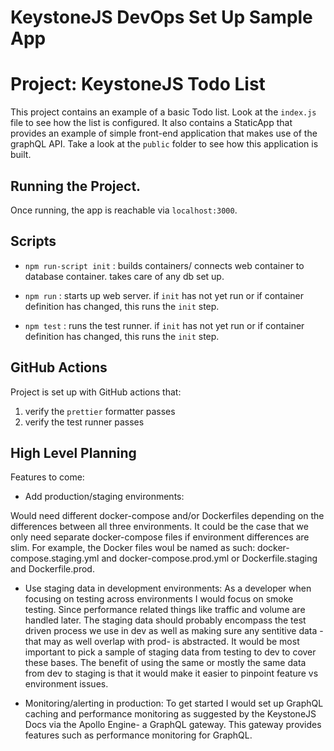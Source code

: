 # KeystoneJS DevOps Set Up Sample App

# Project: KeystoneJS Todo List

This project contains an example of a basic Todo list. Look at the `index.js` file to see how the list is configured. It also contains a StaticApp that provides an example of simple front-end application that makes use of the graphQL API. Take a look at the `public` folder to see how this application is built.


## Running the Project.

Once running, the app is reachable via `localhost:3000`.


## Scripts

- `npm run-script init` : builds containers/ connects web container to database container. takes care of any db set up.

- `npm run` : starts up web server. if `init` has not yet run or if container definition has changed, this runs the `init` step.

- `npm test` : runs the test runner. if `init` has not yet run or if container definition has changed, this runs the `init` step.


## GitHub Actions

Project is set up with GitHub actions that:
1. verify the `prettier` formatter passes
2. verify the test runner passes


## High Level Planning

Features to come:

- Add production/staging environments:

Would need different docker-compose and/or Dockerfiles depending on the differences between all three environments. It could be the case that we  only need separate docker-compose files if environment differences are slim. For example, the Docker files woul be named as such: docker-compose.staging.yml and docker-compose.prod.yml or Dockerfile.staging and Dockerfile.prod.


- Use staging data in development environments: As a developer when focusing on testing across environments I would focus on smoke testing. Since performance related things like traffic and volume are handled later. The staging data should probably encompass the test driven process we use in dev as well as making sure any sentitive data - that may as well overlap with prod- is abstracted. It would be most important to pick a sample of staging data from testing to dev to cover these bases. The benefit of using the same or mostly the same data from dev to staging is that it would make it easier to pinpoint feature vs environment issues.


- Monitoring/alerting in production: To get started I would set up GraphQL caching and performance monitoring as suggested by the KeystoneJS Docs via the Apollo Engine- a GraphQL gateway. This gateway provides features such as performance monitoring for GraphQL.







